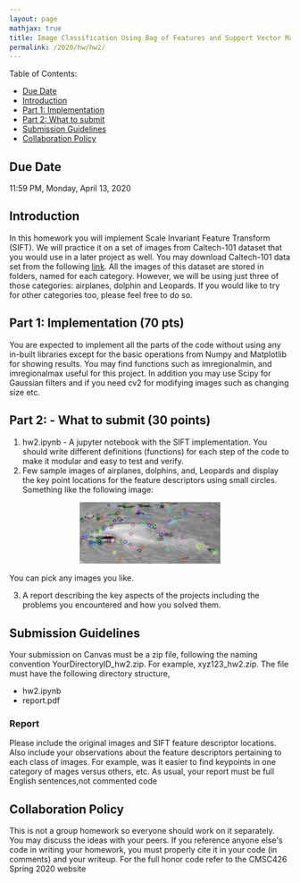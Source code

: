 ```yaml
---
layout: page
mathjax: true
title: Image Classification Using Bag of Features and Support Vector Machines
permalink: /2020/hw/hw2/
---
```


Table of Contents:
- [Due Date](#due)
- [Introduction](#intro)
- [Part 1: Implementation](#part1)
- [Part 2: What to submit](#part2)
- [Submission Guidelines](#sub)
- [Collaboration Policy](#coll)

<a name='due'></a>
## Due Date
11:59 PM, Monday, April 13, 2020

<a name='intro'></a>
## Introduction
In this homework you will implement Scale Invariant Feature Transform (SIFT). We will practice it on a set of images from Caltech-101 dataset that you would use in a later project as well. You may download Caltech-101 data
set from the following [link](http://www.vision.caltech.edu/Image_Datasets/Caltech101/#Download). All the images of this dataset are stored in folders, named for each category. However, we will be using just three of those categories: airplanes, dolphin and Leopards. If you would like to try for other categories too, please feel free to do so.  


<a name='part1'></a>
## Part 1: Implementation (70 pts)

You are expected to implement all the parts of the code without using any in-built libraries except for the basic operations from Numpy and Matplotlib for showing results. You may find functions such as imregionalmin, and imregionalmax useful for this project. In addition you may use Scipy for Gaussian filters and if you need cv2 for modifying images such as changing size etc.


<a name='part2'></a>
## Part 2: - What to submit (30 points)

1. hw2.ipynb - A jupyter notebook with the SIFT implementation. You should write different definitions (functions) for each step of the code to make it modular and easy to test and verify.
2. Few sample images of airplanes, dolphins, and, Leopards and display the key point locations for the feature descriptors using small circles. Something like the following image:
<center>
<div class="fig fighighlight">
  <img src="/assets/hw2/dolphin_keypoints.jpg" width="50%">
  <div class="figcaption">
  </div>
  <div style="clear:both;"></div>
</div>
  </center>

 You can pick any images you like.
 
 3. A report describing the key aspects of the projects including the problems you encountered and how you solved them.


<a name='sub'></a>
## Submission Guidelines

Your submission on Canvas must be a zip file, following the naming convention YourDirectoryID_hw2.zip. For
example, xyz123_hw2.zip. The file must have the following directory structure, 
- hw2.ipynb
- report.pdf

### Report

Please include the original images and SIFT feature descriptor locations. Also include your observations about the
feature descriptors pertaining to each class of images. For example, was it easier to find keypoints in one category of mages versus others, etc.
As usual, your report must be full English sentences,not commented code

<a name='coll'></a>
## Collaboration Policy
This is not a group homework so everyone should work on it separately. You may discuss the ideas with your peers. If you reference anyone else's code in writing your homework, you must properly cite it in your code (in comments) and your writeup.  For the full honor code refer to the CMSC426 Spring 2020 website
